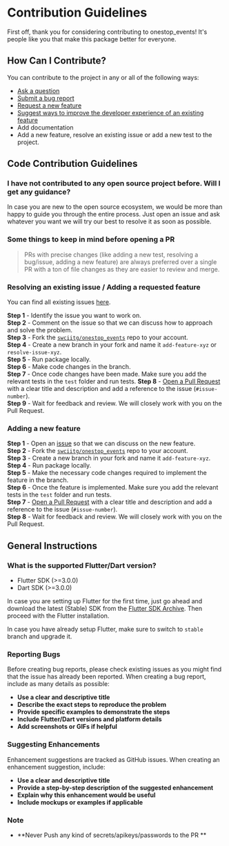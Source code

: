 # Contribution Guidelines
First off, thank you for considering contributing to onestop_events! It's people like you that make this package better for everyone.



## How Can I Contribute?

You can contribute to the project in any or all of the following ways: 

- [Ask a question](https://github.com/swciitg/onestop_events/issues)
- [Submit a bug report](https://github.com/swciitg/onestop_events/issues)
- [Request a new feature](https://github.com/swciitg/onestop_events/issues/new/choose)
- [Suggest ways to improve the developer experience of an existing feature](https://github.com/swciitg/onestop_events/issues/new/choose)
- Add documentation
- Add a new feature, resolve an existing issue or add a new test to the project.


## Code Contribution Guidelines

### I have not contributed to any open source project before. Will I get any guidance?

In case you are new to the open source ecosystem, we would be more than happy to guide you through the entire process. Just open an issue and ask whatever you want we will try our best to resolve it as soon as possible.

### Some things to keep in mind before opening a PR

> PRs with precise changes (like adding a new test, resolving a bug/issue, adding a new feature) are always preferred over a single PR with a ton of file changes as they are easier to review and merge.


### Resolving an existing issue / Adding a requested feature

You can find all existing issues [here](https://github.com/swciitg/onestop_events/issues). 

**Step 1** - Identify the issue you want to work on.  
**Step 2** - Comment on the issue so that we can discuss how to approach and solve the problem.  
**Step 3** - Fork the [`swciitg/onestop_events`](https://github.com/swciitg/onestop_events) repo to your account.  
**Step 4** - Create a new branch in your fork and name it `add-feature-xyz` or `resolve-issue-xyz`.  
**Step 5** - Run package locally.  
**Step 6** - Make code changes in the branch.  
**Step 7** - Once code changes have been made. Make sure you add the relevant tests in the `test` folder and run tests. 
**Step 8** - [Open a Pull Request](https://help.github.com/articles/using-pull-requests/) with a clear title and description and add a reference to the issue (`#issue-number`).  
**Step 9** - Wait for feedback and review. We will closely work with you on the Pull Request.

### Adding a new feature

**Step 1** - Open an [issue](https://github.com/swciitg/onestop_events/issues/new/choose) so that we can discuss on the new feature.  
**Step 2** - Fork the [`swciitg/onestop_events`](https://github.com/swciitg/onestop_events) repo to your account.  
**Step 3** - Create a new branch in your fork and name it `add-feature-xyz`.   
**Step 4** - Run package locally.  
**Step 5** - Make the necessary code changes required to implement the feature in the branch.  
**Step 6** - Once the feature is implemented. Make sure you add the relevant tests in the `test` folder and run tests.  
**Step 7** - [Open a Pull Request](https://help.github.com/articles/using-pull-requests/) with a clear title and description and add a reference to the issue (`#issue-number`).  
**Step 8** - Wait for feedback and review. We will closely work with you on the Pull Request.


## General Instructions 

### What is the supported Flutter/Dart version?
 
- Flutter SDK (>=3.0.0)
- Dart SDK (>=3.0.0)

In case you are setting up Flutter for the first time, just go ahead and download the latest (Stable) SDK from the [Flutter SDK Archive](https://docs.flutter.dev/release/archive). Then proceed with the Flutter installation.

In case you have already setup Flutter, make sure to switch to `stable` branch and upgrade it.


### Reporting Bugs

Before creating bug reports, please check existing issues as you might find that the issue has already been reported. When creating a bug report, include as many details as possible:

- **Use a clear and descriptive title**
- **Describe the exact steps to reproduce the problem**
- **Provide specific examples to demonstrate the steps**
- **Include Flutter/Dart versions and platform details**
- **Add screenshots or GIFs if helpful**

### Suggesting Enhancements

Enhancement suggestions are tracked as GitHub issues. When creating an enhancement suggestion, include:

- **Use a clear and descriptive title**
- **Provide a step-by-step description of the suggested enhancement**
- **Explain why this enhancement would be useful**
- **Include mockups or examples if applicable**


### Note
- **Never Push any kind of secrets/apikeys/passwords to the PR **